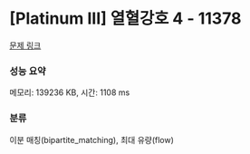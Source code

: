 # [Platinum III] 열혈강호 4 - 11378 

[문제 링크](https://www.acmicpc.net/problem/11378) 

### 성능 요약

메모리: 139236 KB, 시간: 1108 ms

### 분류

이분 매칭(bipartite_matching), 최대 유량(flow)


